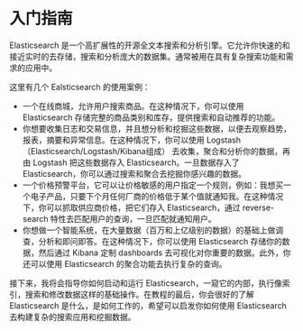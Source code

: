 # 入门指南

Elasticsearch 是一个高扩展性的开源全文本搜索和分析引擎。它允许你快速的和接近实时的去存储，搜索和分析庞大的数据集。通常被用在具有复杂搜索功能和需求的应用中。

这里有几个 Ealsticsearch 的使用案例：

* 一个在线商城，允许用户搜索商品。在这种情况下，你可以使用 Elasticsearch 存储完整的商品类别和库存，提供搜索和自动推荐的功能。
* 你想要收集日志和交易信息，并且想分析和挖掘这些数据，以便去观察趋势，报表，摘要和异常信息。在这种情况下，你可以使用 Logstash（Elasticsearch/Logstash/Kibana组成） 去收集，聚合和分析你的数据，再由 Logstash 把这些数据存入 Elasticsearch。一旦数据存入了 Elasticsearch，你可以通过搜索和聚合去挖掘你感兴趣的数据。
* 一个价格预警平台，它可以让价格敏感的用户指定一个规则，例如：我想买一个电子产品，只要下个月任何厂商的价格低于某个值就通知我。在这种情况下，你可以抓取供应商价格，把它们存入 Elasticsearch，通过 reverse-search 特性去匹配用户的查询，一旦匹配就通知用户。
* 你想做一个智能系统，在大量数据（百万和上亿级别的数据）的基础上做调查，分析和即问即答。在这种情况下，你可以使用 Elasticsearch 存储你的数据，然后通过 Kibana 定制 dashboards 去可视化对你重要的数据。此外，你还可以使用 Elasticsearch 的聚合功能去执行复杂的查询。

接下来，我将会指导你如何启动和运行 Elasticsearch，一窥它的内部，执行像索引，搜索和修改数据这样的基础操作。在教程的最后，你会很好的了解 Elasticsearch 是什么，是如何工作的，希望可以启发你如何使用 Elasticsearch 去构建复杂的搜索应用和挖掘数据。